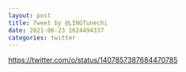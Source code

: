 ```yaml
--- 
layout: post 
title: Tweet by @LINGTunechi 
date: 2021-06-23 1624494337 
categories: twitter 
--- 
```

https://twitter.com/o/status/1407857387684470785